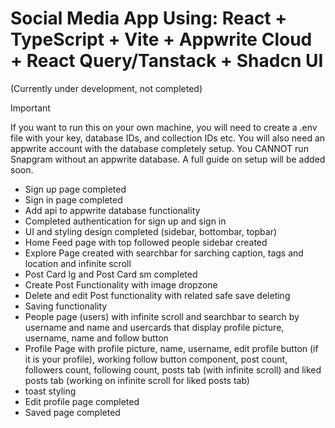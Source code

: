 # Social Media App Using: React + TypeScript + Vite + Appwrite Cloud + React Query/Tanstack + Shadcn UI

(Currently under development, not completed)

> [!IMPORTANT]
> If you want to run this on your own machine, you will need to create a .env file with your key, database IDs, and collection IDs etc. You will also need an appwrite account with the database completely setup. You CANNOT run Snapgram without an appwrite database. A full guide on setup will be added soon.

- Sign up page completed
- Sign in page completed
- Add api to appwrite database functionality
- Completed authentication for sign up and sign in
- UI and styling design completed (sidebar, bottombar, topbar)
- Home Feed page with top followed people sidebar created
- Explore Page created with searchbar for sarching caption, tags and location and infinite scroll
- Post Card lg and Post Card sm completed
- Create Post Functionality with image dropzone
- Delete and edit Post functionality with related safe save deleting
- Saving functionality
- People page (users) with infinite scroll and searchbar to search by username and name and usercards that display profile picture, username, name and follow button
- Profile Page with profile picture, name, username, edit profile button (if it is your profile), working follow button component, post count, followers count, following count, posts tab (with infinite scroll) and liked posts tab (working on infinite scroll for liked posts tab)
- toast styling
- Edit profile page completed
- Saved page completed
